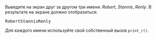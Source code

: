Выведите на экран друг за другом три имени: _Robert_, _Stannis_, _Renly_. В результате на экране должно отобразиться:

<pre class='hexlet-basics-output'>
RobertStannisRenly
</pre>

Для каждого имени используйте свой собственный вызов `print_r()`.
